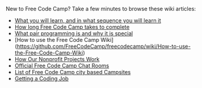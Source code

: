 New to Free Code Camp? Take a few minutes to browse these wiki articles:
- [What you will learn, and in what sequence you will learn it](https://github.com/FreeCodeCamp/freecodecamp/wiki/What-you-will-learn,-and-in-what-sequence-you-will-learn-it)
- [How long Free Code Camp takes to complete](https://github.com/FreeCodeCamp/freecodecamp/wiki/How-long-Free-Code-Camp-takes-to-complete)
- [What pair programming is and why it is special](https://github.com/FreeCodeCamp/FreeCodeCamp/wiki/What-pair-programming-is-and-why-it-is-special)
- [How to use the Free Code Camp Wiki]
(https://github.com/FreeCodeCamp/freecodecamp/wiki/How-to-use-the-Free-Code-Camp-Wiki)
- [How Our Nonprofit Projects Work](https://github.com/FreeCodeCamp/FreeCodeCamp/wiki/How-FreeCodeCamp-Nonprofit-Projects-work)
- [Official Free Code Camp Chat Rooms](https://github.com/FreeCodeCamp/freecodecamp/wiki/Official-Free-Code-Camp-Chat-Rooms)
- [List of Free Code Camp city based Campsites](https://github.com/FreeCodeCamp/freecodecamp/wiki/List-of-Free-Code-Camp-city-based-Campsites)
- [Getting a Coding Job](https://github.com/FreeCodeCamp/FreeCodeCamp/wiki/Getting-a-coding-job)